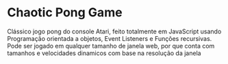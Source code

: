 # Chaotic Pong Game
Clássico jogo pong do console Atari, feito totalmente em JavaScript usando Programação orientada a objetos, Event Listeners e Funções recursivas. Pode ser jogado em qualquer tamanho de janela web, por que conta com tamanhos e velocidades dinamicos com base na resolução da janela


